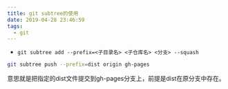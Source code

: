 ```yaml
---
title: git subtree的使用
date: 2019-04-28 23:46:59
tags:
  - git
---
```


- `git subtree add --prefix=<子目录名> <子仓库名> <分支> --squash`

```sh
git subtree push --prefix=dist origin gh-pages
```

意思就是把指定的dist文件提交到gh-pages分支上，前提是dist在原分支中存在。

